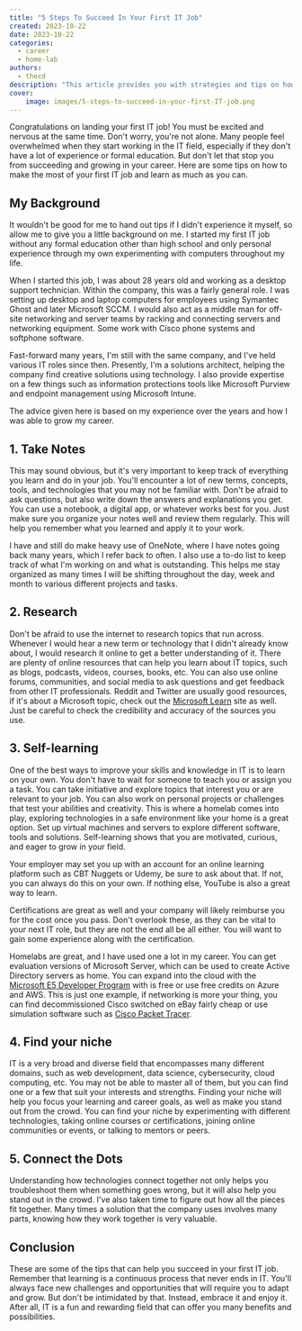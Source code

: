 ```yaml
---
title: "5 Steps To Succeed In Your First IT Job"
created: 2023-10-22
date: 2023-10-22
categories: 
  - career
  - home-lab
authors: 
  - thecd
description: "This article provides you with strategies and tips on how to succeed and excel in your first IT job that you can start using immediately."
cover:
    image: images/5-steps-to-succeed-in-your-first-IT-job.png
---
```


Congratulations on landing your first IT job! You must be excited and nervous at the same time. Don't worry, you're not alone. Many people feel overwhelmed when they start working in the IT field, especially if they don't have a lot of experience or formal education. But don't let that stop you from succeeding and growing in your career. Here are some tips on how to make the most of your first IT job and learn as much as you can.

## My Background
It wouldn't be good for me to hand out tips if I didn't experience it myself, so allow me to give you a little background on me. I started my first IT job without any formal education other than high school and only personal experience through my own experimenting with computers throughout my life.

When I started this job, I was about 28 years old and working as a desktop support technician. Within the company, this was a fairly general role. I was setting up desktop and laptop computers for employees using Symantec Ghost and later Microsoft SCCM. I would also act as a middle man for off-site networking and server teams by racking and connecting servers and networking equipment. Some work with Cisco phone systems and softphone software.

Fast-forward many years, I'm still with the same company, and I've held various IT roles since then. Presently, I'm a solutions architect, helping the company find creative solutions using technology. I also provide expertise on a few things such as information protections tools like Microsoft Purview and endpoint management using Microsoft Intune.

The advice given here is based on my experience over the years and how I was able to grow my career.

## 1. Take Notes
This may sound obvious, but it's very important to keep track of everything you learn and do in your job. You'll encounter a lot of new terms, concepts, tools, and technologies that you may not be familiar with. Don't be afraid to ask questions, but also write down the answers and explanations you get. You can use a notebook, a digital app, or whatever works best for you. Just make sure you organize your notes well and review them regularly. This will help you remember what you learned and apply it to your work.

I have and still do make heavy use of OneNote, where I have notes going back many years, which I refer back to often. I also use a to-do list to keep track of what I'm working on and what is outstanding. This helps me stay organized as many times I will be shifting throughout the day, week and month to various different projects and tasks.

## 2. Research
Don't be afraid to use the internet to research topics that run across. Whenever I would hear a new term or technology that I didn't already know about, I would research it online to get a better understanding of it. There are plenty of online resources that can help you learn about IT topics, such as blogs, podcasts, videos, courses, books, etc. You can also use online forums, communities, and social media to ask questions and get feedback from other IT professionals. Reddit and Twitter are usually good resources, if it's about a Microsoft topic, check out the [Microsoft Learn](https://learn.microsoft.com) site as well. Just be careful to check the credibility and accuracy of the sources you use.

## 3. Self-learning
One of the best ways to improve your skills and knowledge in IT is to learn on your own. You don't have to wait for someone to teach you or assign you a task. You can take initiative and explore topics that interest you or are relevant to your job. You can also work on personal projects or challenges that test your abilities and creativity. This is where a homelab comes into play, exploring technologies in a safe environment like your home is a great option. Set up virtual machines and servers to explore different software, tools and solutions. Self-learning shows that you are motivated, curious, and eager to grow in your field.

Your employer may set you up with an account for an online learning platform such as CBT Nuggets or Udemy, be sure to ask about that. If not, you can always do this on your own. If nothing else, YouTube is also a great way to learn.

Certifications are great as well and your company will likely reimburse you for the cost once you pass. Don't overlook these, as they can be vital to your next IT role, but they are not the end all be all either. You will want to gain some experience along with the certification.

Homelabs are great, and I have used one a lot in my career. You can get evaluation versions of Microsoft Server, which can be used to create Active Directory servers as home. You can expand into the cloud with the [Microsoft E5 Developer Program](https://developer.microsoft.com/en-us/microsoft-365/dev-program) with is free or use free credits on Azure and AWS. This is just one example, if networking is more your thing, you can find decommissioned Cisco switched on eBay fairly cheap or use simulation software such as [Cisco Packet Tracer](https://www.netacad.com/courses/packet-tracer).

## 4. Find your niche
IT is a very broad and diverse field that encompasses many different domains, such as web development, data science, cybersecurity, cloud computing, etc. You may not be able to master all of them, but you can find one or a few that suit your interests and strengths. Finding your niche will help you focus your learning and career goals, as well as make you stand out from the crowd. You can find your niche by experimenting with different technologies, taking online courses or certifications, joining online communities or events, or talking to mentors or peers.

## 5. Connect the Dots
Understanding how technologies connect together not only helps you troubleshoot them when something goes wrong, but it will also help you stand out in the crowd. I've also taken time to figure out how all the pieces fit together. Many times a solution that the company uses involves many parts, knowing how they work together is very valuable.

## Conclusion
These are some of the tips that can help you succeed in your first IT job. Remember that learning is a continuous process that never ends in IT. You'll always face new challenges and opportunities that will require you to adapt and grow. But don't be intimidated by that. Instead, embrace it and enjoy it. After all, IT is a fun and rewarding field that can offer you many benefits and possibilities.
